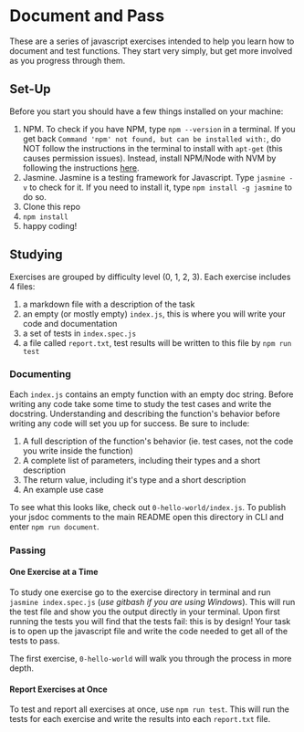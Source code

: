 # Document and Pass

These are a series of javascript exercises intended to help you learn how to document and test functions. They start very simply, but get more involved as you progress through them.

## Set-Up

Before you start you should have a few things installed on your machine:

1. NPM.  To check if you have NPM, type `npm --version` in a terminal. If you get back `Command 'npm' not found, but can be installed with:`, do NOT follow the instructions in the terminal to install with `apt-get` (this causes permission issues). Instead, install NPM/Node with NVM by following the instructions [here](https://github.com/TheOdinProject/curriculum/blob/master/web_development_101/installations/installing_node.md).
1. Jasmine.  Jasmine is a testing framework for Javascript.  Type `jasmine -v` to check for it.  If you need to install it, type `npm install -g jasmine` to do so.
1. Clone this repo
1. `npm install`
1. happy coding!

## Studying

Exercises are grouped by difficulty level (0, 1, 2, 3).  Each exercise includes 4 files:

1. a markdown file with a description of the task
1. an empty (or mostly empty) `index.js`, this is where you will write your code and documentation
1. a set of tests in `index.spec.js`
1. a file called `report.txt`, test results will be written to this file by `npm run test`

### Documenting

Each `index.js` contains an empty function with an empty doc string.  Before writing any code take some time to study the test cases and write the docstring.  Understanding and describing the function's behavior before writing any code will set you up for success. Be sure to include:

1. A full description of the function's behavior (ie. test cases, not the code you write inside the function)
1. A complete list of parameters, including their types and a short description
1. The return value, including it's type and a short description
1. An example use case

To see what this looks like, check out `0-hello-world/index.js`.  To publish your jsdoc comments to the main README open this directory in CLI and enter `npm run document`.

### Passing

#### One Exercise at a Time

To study one exercise go to the exercise directory in terminal and run `jasmine index.spec.js` (_use gitbash if you are using Windows_).  This will run the test file and show you the output directly in your terminal.  Upon first running the tests you will find that the tests fail: this is by design!  Your task is to open up the javascript file and write the code needed to get all of the tests to pass.

The first exercise, `0-hello-world` will walk you through the process in more depth.

#### Report Exercises at Once

To test and report all exercises at once, use `npm run test`.  This will run the tests for each exercise and write the results into each `report.txt` file.
